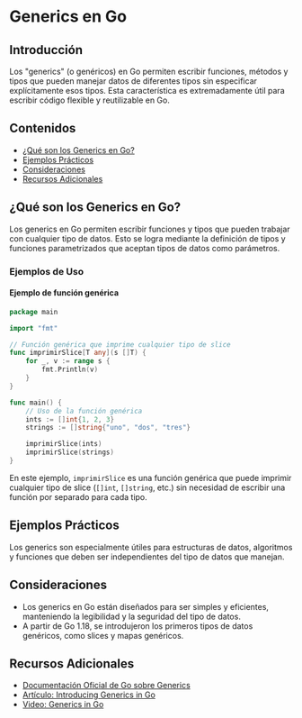 # Generics en Go

## Introducción

Los "generics" (o genéricos) en Go permiten escribir funciones, métodos y tipos que pueden manejar datos de diferentes tipos sin especificar explícitamente esos tipos. Esta característica es extremadamente útil para escribir código flexible y reutilizable en Go.

## Contenidos

- [¿Qué son los Generics en Go?](#qué-son-los-generics-en-go)
- [Ejemplos Prácticos](#ejemplos-prácticos)
- [Consideraciones](#consideraciones)
- [Recursos Adicionales](#recursos-adicionales)

## ¿Qué son los Generics en Go?

Los generics en Go permiten escribir funciones y tipos que pueden trabajar con cualquier tipo de datos. Esto se logra mediante la definición de tipos y funciones parametrizados que aceptan tipos de datos como parámetros.

### Ejemplos de Uso

#### Ejemplo de función genérica

```go
package main

import "fmt"

// Función genérica que imprime cualquier tipo de slice
func imprimirSlice[T any](s []T) {
    for _, v := range s {
        fmt.Println(v)
    }
}

func main() {
    // Uso de la función genérica
    ints := []int{1, 2, 3}
    strings := []string{"uno", "dos", "tres"}

    imprimirSlice(ints)
    imprimirSlice(strings)
}
```

En este ejemplo, `imprimirSlice` es una función genérica que puede imprimir cualquier tipo de slice (`[]int`, `[]string`, etc.) sin necesidad de escribir una función por separado para cada tipo.

## Ejemplos Prácticos

Los generics son especialmente útiles para estructuras de datos, algoritmos y funciones que deben ser independientes del tipo de datos que manejan.

## Consideraciones

- Los generics en Go están diseñados para ser simples y eficientes, manteniendo la legibilidad y la seguridad del tipo de datos.
- A partir de Go 1.18, se introdujeron los primeros tipos de datos genéricos, como slices y mapas genéricos.

## Recursos Adicionales

- [Documentación Oficial de Go sobre Generics](https://go.dev/doc/generics)
- [Artículo: Introducing Generics in Go](https://blog.golang.org/generics-next-step)
- [Video: Generics in Go](https://www.youtube.com/watch?v=uzfGZB8eU88)


